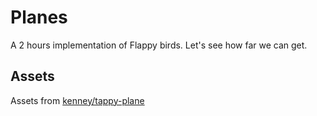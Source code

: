 # Planes
A 2 hours implementation of Flappy birds. Let's see how far we can get.

## Assets
Assets from [kenney/tappy-plane](https://www.kenney.nl/assets/tappy-plane)